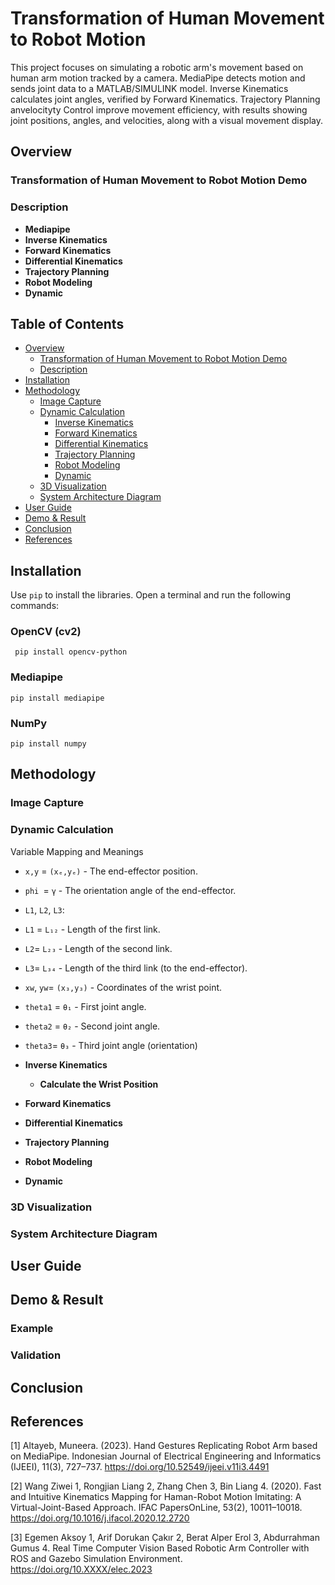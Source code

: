 # Transformation of Human Movement to Robot Motion
This project focuses on simulating a robotic arm's movement based on human arm motion tracked by a camera. MediaPipe detects motion and sends joint data to a MATLAB/SIMULINK model. Inverse Kinematics calculates joint angles, verified by Forward Kinematics. Trajectory Planning anvelocityty Control improve movement efficiency, with results showing joint positions, angles, and velocities, along with a visual movement display.
## Overview
### Transformation of Human Movement to Robot Motion Demo
### Description
- **Mediapipe**
- **Inverse Kinematics**
- **Forward Kinematics**
- **Differential Kinematics**
- **Trajectory Planning**
- **Robot Modeling**
- **Dynamic**
## Table of Contents

- [Overview](#overview)
   * [Transformation of Human Movement to Robot Motion Demo](#transformationofhumanmovementtorobotmotion)
   * [Description](#description)
- [Installation](#installation)
- [Methodology](#methodology)
   * [Image Capture](#imagecapture)
   * [Dynamic Calculation](#dynamiccalculation)
	   * [Inverse Kinematics](#dynamiccalculation)
	   * [Forward Kinematics](#dynamiccalculation)
	   * [Differential Kinematics](#dynamiccalculation)
	   * [Trajectory Planning](#dynamiccalculation)
	   * [Robot Modeling](#dynamiccalculation)
	   * [Dynamic](#dynamiccalculation)
   * [ 3D Visualization](#3dvisualization)
   * [ System Architecture Diagram](#systemarchitecturediagram)
- [User Guide](#userguide)
- [Demo & Result](#demo&result)
- [Conclusion](#conclusion)
- [References](#references)

## Installation
 Use `pip` to install the libraries. Open a terminal and run the following commands:
### OpenCV (cv2)
` pip install opencv-python`
### Mediapipe
`pip install mediapipe`
### NumPy
`pip install numpy`
##  Methodology
### Image Capture
### Dynamic Calculation

 Variable Mapping and Meanings
-   `x,y` = `(xₑ,yₑ)` - The end-effector position.
-   `phi `= `γ` - The orientation angle of the end-effector.
-   `L1`, `L2`, `L3`:
-   `L1` = `L₁₂` ​- Length of the first link.
-   `L2`= `L₂₃` - Length of the second link.
-   `L3`= `L₃₄` - Length of the third link (to the end-effector).
-   `xw`, `yw`= `(x₃,y₃)` - Coordinates of the wrist point.
-   `theta1` = `θ₁` - First joint angle.
-   `theta2` = `θ₂` - Second joint angle.
-   `theta3`= `θ₃​` - Third joint angle (orientation)
- **Inverse Kinematics**
   * **Calculate the Wrist Position** 


- **Forward Kinematics**
- **Differential Kinematics**
- **Trajectory Planning**
- **Robot Modeling**
- **Dynamic**
### 3D Visualization
### System Architecture Diagram

## User Guide

## Demo & Result
### Example
### Validation

## Conclusion

## References
[1] Altayeb, Muneera. (2023). Hand Gestures Replicating Robot Arm based on MediaPipe. Indonesian Journal of Electrical Engineering and Informatics (IJEEI), 11(3), 727–737. https://doi.org/10.52549/ijeei.v11i3.4491

[2] Wang Ziwei  1, Rongjian Liang  2, Zhang Chen  3, Bin Liang  4. (2020). Fast and Intuitive Kinematics Mapping for Haman-Robot Motion Imitating: A Virtual-Joint-Based Approach. IFAC PapersOnLine, 53(2), 10011–10018. https://doi.org/10.1016/j.ifacol.2020.12.2720

[3] Egemen Aksoy  1, Arif Dorukan Çakır  2, Berat Alper Erol  3, Abdurrahman Gumus  4. Real Time Computer Vision Based Robotic Arm Controller with ROS and Gazebo Simulation Environment. https://doi.org/10.XXXX/elec.2023
